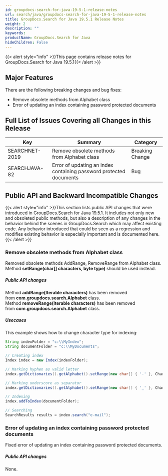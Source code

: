 ```yaml
---
id: groupdocs-search-for-java-19-5-1-release-notes
url: search/java/groupdocs-search-for-java-19-5-1-release-notes
title: GroupDocs.Search for Java 19.5.1 Release Notes
weight: 2
description: ""
keywords: 
productName: GroupDocs.Search for Java
hideChildren: False
---
```

{{< alert style="info" >}}This page contains release notes for GroupDocs.Search for Java 19.5.1{{< /alert >}}

## Major Features

There are the following breaking changes and bug fixes:

*   Remove obsolete methods from Alphabet class
*   Error of updating an index containing password protected documents

## Full List of Issues Covering all Changes in this Release

| Key | Summary | Category |
| --- | --- | --- |
| SEARCHNET-2019 | Remove obsolete methods from Alphabet class | Breaking Change |
| SEARCHJAVA-82 | Error of updating an index containing password protected documents | Bug |

## Public API and Backward Incompatible Changes

{{< alert style="info" >}}This section lists public API changes that were introduced in GroupDocs.Search for Java 19.5.1. It includes not only new and obsoleted public methods, but also a description of any changes in the behavior behind the scenes in GroupDocs.Search which may affect existing code. Any behavior introduced that could be seen as a regression and modifies existing behavior is especially important and is documented here.{{< /alert >}}

### Remove obsolete methods from Alphabet class

Removed obsolete methods AddRange, RemoveRange from Alphabet class.  
Method **setRange(char\[\] characters, byte type)** should be used instead.

##### Public API changes

Method **addRange(Iterable<Character> characters)** has been removed from **com.groupdocs.search.Alphabet** class.  
Method **removeRange(Iterable<Character> characters)** has been removed from **com.groupdocs.search.Alphabet** class.

##### Usecases

This example shows how to change character type for indexing:



```java
String indexFolder = "c:\\MyIndex";
String documentFolder = "c:\\MyDocuments";

// Creating index
Index index = new Index(indexFolder);

// Marking hyphen as valid letter
index.getDictionaries().getAlphabet().setRange(new char[] { '-' }, CharacterType.Letter);

// Marking underscore as separator
index.getDictionaries().getAlphabet().setRange(new char[] { '_' }, CharacterType.Separator);

// Indexing
index.addToIndex(documentFolder);

// Searching
SearchResults results = index.search("e-mail");
```

### Error of updating an index containing password protected documents

Fixed error of updating an index containing password protected documents.

##### Public API changes

None.
